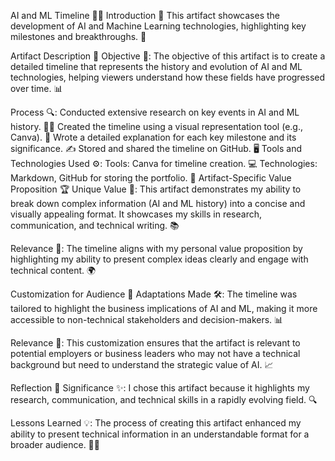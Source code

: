 AI and ML Timeline 🧠💡
Introduction 🌟
This artifact showcases the development of AI and Machine Learning technologies, highlighting key milestones and breakthroughs. 🚀

Artifact Description 📜
Objective 🎯:
The objective of this artifact is to create a detailed timeline that represents the history and evolution of AI and ML technologies, helping viewers understand how these fields have progressed over time. 📊

Process 🔍:
Conducted extensive research on key events in AI and ML history. 🕵️‍♂️
Created the timeline using a visual representation tool (e.g., Canva). 🎨
Wrote a detailed explanation for each key milestone and its significance. ✍️
Stored and shared the timeline on GitHub. 🖥️
Tools and Technologies Used ⚙️:
Tools: Canva for timeline creation. 💻
Technologies: Markdown, GitHub for storing the portfolio. 🔗
Artifact-Specific Value Proposition 🏆
Unique Value 🌟:
This artifact demonstrates my ability to break down complex information (AI and ML history) into a concise and visually appealing format. It showcases my skills in research, communication, and technical writing. 📚

Relevance 💼:
The timeline aligns with my personal value proposition by highlighting my ability to present complex ideas clearly and engage with technical content. 🌍

Customization for Audience 🎯
Adaptations Made 🛠️:
The timeline was tailored to highlight the business implications of AI and ML, making it more accessible to non-technical stakeholders and decision-makers. 📊

Relevance 💼:
This customization ensures that the artifact is relevant to potential employers or business leaders who may not have a technical background but need to understand the strategic value of AI. 📈

Reflection 🧠
Significance ✨:
I chose this artifact because it highlights my research, communication, and technical skills in a rapidly evolving field. 🔍

Lessons Learned 💡:
The process of creating this artifact enhanced my ability to present technical information in an understandable format for a broader audience. 🧑‍💼
